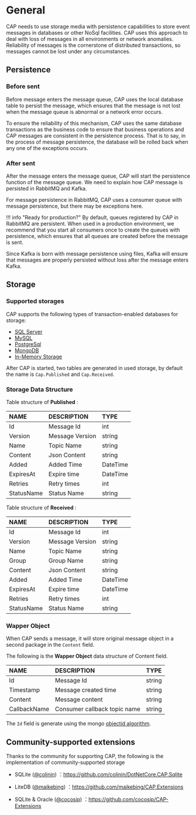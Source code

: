 # General

CAP needs to use storage media with persistence capabilities to store event messages in databases or other NoSql facilities. CAP uses this approach to deal with loss of messages in all environments or network anomalies. Reliability of messages is the cornerstone of distributed transactions, so messages cannot be lost under any circumstances.

## Persistence

### Before sent

Before message enters the message queue, CAP uses the local database table to persist the message, which ensures that the message is not lost when the message queue is abnormal or a network error occurs.

To ensure the reliability of this mechanism, CAP uses the same database transactions as the business code to ensure that business operations and CAP messages are consistent in the persistence process. That is to say, in the process of message persistence, the database will be rolled back when any one of the exceptions occurs.

###  After sent

After the message enters the message queue, CAP will start the persistence function of the message queue. We need to explain how CAP message is persisted in RabbitMQ and Kafka.

For message persistence in RabbitMQ, CAP uses a consumer queue with message persistence, but there may be exceptions here.

!!! info "Ready for production?"
    By default, queues registered by CAP in RabbitMQ are persistent. When used in a production environment, we recommend that you start all consumers once to create the queues with persistence, which ensures that all queues are created before the message is sent.

Since Kafka is born with message persistence using files, Kafka will ensure that messages are properly persisted without loss after the message enters Kafka.

## Storage

### Supported storages

CAP supports the following types of transaction-enabled databases for storage:

* [SQL Server](sqlserver.md)
* [MySQL](mysql.md)
* [PostgreSql](postgresql.md)
* [MongoDB](mongodb.md)
* [In-Memory Storage](in-memory-storage.md)

After CAP is started, two tables are generated in used storage, by default the name is `Cap.Published` and `Cap.Received`.

### Storage Data Structure

Table structure of **Published** :

NAME | DESCRIPTION | TYPE
:---|:---|:---
Id | Message Id | int
Version | Message Version | string
Name | Topic Name | string
Content | Json Content | string
Added | Added Time | DateTime
ExpiresAt | Expire time | DateTime
Retries | Retry times | int
StatusName | Status Name | string
 
Table structure of **Received** :

NAME | DESCRIPTION | TYPE
:---|:---|:---
Id | Message Id | int
Version | Message Version | string
Name | Topic Name | string
Group | Group Name | string
Content | Json Content | string
Added | Added Time | DateTime
ExpiresAt | Expire time | DateTime
Retries | Retry times | int
StatusName | Status Name | string
 
### Wapper Object

When CAP sends a message, it will store original message object in a second package in the `Content` field. 

The following is the **Wapper Object** data structure of Content field.

NAME | DESCRIPTION | TYPE
:---|:---|:---
Id	| Message Id	| string
Timestamp |	Message created time |	string
Content |	Message content |	string
CallbackName |	Consumer callback topic name | string

The `Id` field is generate using the mongo [objectid algorithm](https://www.mongodb.com/blog/post/generating-globally-unique-identifiers-for-use-with-mongodb).


## Community-supported extensions

Thanks to the community for supporting CAP, the following is the implementation of community-supported storage

* SQLite ([@colinin](https://github.com/colinin)) ：https://github.com/colinin/DotNetCore.CAP.Sqlite   

* LiteDB ([@maikebing](https://github.com/maikebing)) ：https://github.com/maikebing/CAP.Extensions

* SQLite & Oracle ([@cocosip](https://github.com/cocosip)) ：https://github.com/cocosip/CAP-Extensions   
